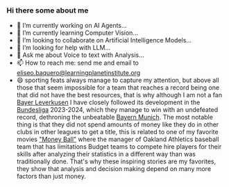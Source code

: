 ### Hi there some about me

- 🔭 I’m currently working on AI Agents...
- 🌱 I’m currently learning Computer Vision...
- 👯 I’m looking to collaborate on Artificial Intelligence Models...
- 🤔 I’m looking for help with LLM...
- 💬 Ask me about Voice to text with Analysis...
- 📫 How to reach me: send me and email to eliseo.baquero@learningplanetinstitute.org
- 😄 sporting feats always manage to capture my attention, but above all those that seem impossible for a team that reaches a record being one that did not have the best resources, that is why although I am not a fan [Bayer Leverkusen](https://www.bayer04.de/en-us) I have closely followed its development in the [Bundesliga](https://www.bundesliga.com/en/bundesliga) 2023-2024, which they manage to win with an undefeated record, dethroning the unbeatable [Bayern Munich](https://fcbayern.com/en/).
The most notable thing is that they did not spend amounts of money like they do in other clubs in other leagues to get a title, this is related to one of my favorite movies ["Money Ball"](https://en.wikipedia.org/wiki/Moneyball_(film))  where the manager of Oakland Athletics baseball team that has limitations Budget teams to compete hire players for their skills after analyzing their statistics in a different way than was traditionally done.
That's why these inspiring stories are my favorites, they show that analysis and decision making depend on many more factors than just money.
